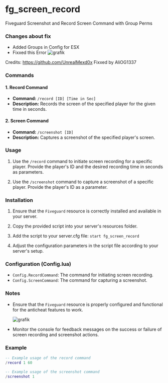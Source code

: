 # fg_screen_record
Fiveguard Screenshot and Record Screen Command with Group Perms

### Changes about fix 
- Added Groups in Config for ESX
- Fixxed this Error
![grafik](https://i.imgur.com/jmRwlrd.png)

Credits: https://github.com/UnrealMexd0x
Fixxed by AliOG1337

### Commands

#### 1. Record Command

- **Command:** `/record [ID] [Time in Sec]`
- **Description:** Records the screen of the specified player for the given time in seconds.

#### 2. Screen Command

- **Command:** `/screenshot [ID]`
- **Description:** Captures a screenshot of the specified player's screen.

### Usage

1. Use the `/record` command to initiate screen recording for a specific player. Provide the player's ID and the desired recording time in seconds as parameters.

2. Use the `/screenshot` command to capture a screenshot of a specific player. Provide the player's ID as a parameter.

### Installation

1. Ensure that the `Fiveguard` resource is correctly installed and available in your server.

2. Copy the provided script into your server's resources folder.

3. Add the script to your server.cfg file: `start fg_screen_record`

4. Adjust the configuration parameters in the script file according to your server's setup.

### Configuration (Config.lua)

- `Config.RecordCommand`: The command for initiating screen recording.
- `Config.ScreenCommand`: The command for capturing a screenshot.

### Notes

- Ensure that the `Fiveguard` resource is properly configured and functional for the anticheat features to work.

  ![grafik](https://github.com/UnrealMexd0x/fg_screen_record/assets/118627448/07d4c095-79a9-4e3f-b755-69d19f045c0f)


- Monitor the console for feedback messages on the success or failure of screen recording and screenshot actions.

### Example

```lua
-- Example usage of the record command
/record 1 60

-- Example usage of the screenshot command
/screenshot 1
```
